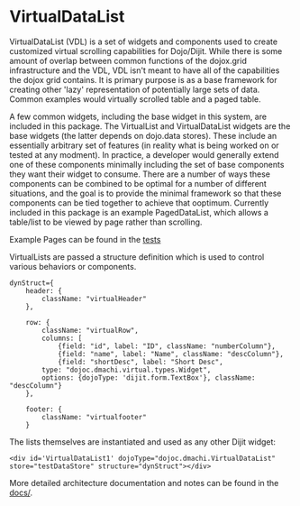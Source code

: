 # VirtualDataList

VirtualDataList (VDL) is a set of widgets and components used to create customized virtual scrolling capabilities for Dojo/Dijit. While there is some amount of overlap between common functions of the dojox.grid infrastructure and the VDL, VDL isn't meant to have all of the capabilities the dojox grid contains.  It is primary purpose is as a base framework for creating other 'lazy' representation of potentially large sets of data.  Common examples would virtually scrolled table and a paged table.

A few common widgets, including the base widget in this system, are included in this package.  The VirtualList and VirtualDataList widgets are the base widgets (the latter depends on dojo.data stores). These include an essentially arbitrary set of features (in reality what is being worked on or tested at any modment).  In practice, a developer would generally extend one of these components minimally including the set of base components they want their widget to consume.  There are a number of ways these components can be combined to be optimal for a number of different situations, and the goal is to provide the minimal framework so that these components can be tied together to achieve that ooptimum.  Currently included in this package is an example PagedDataList, which allows a table/list to be viewed by page rather than scrolling.  

Example Pages can be found in the [tests](virtual-datalist/tree/master/tests/)

VirtualLists are passed a structure definition which is used to control various behaviors or components.  

    dynStruct={
        header: {
            className: "virtualHeader"
        },

        row: {
            className: "virtualRow",
            columns: [
                {field: "id", label: "ID", className: "numberColumn"},
                {field: "name", label: "Name", className: "descColumn"},
                {field: "shortDesc", label: "Short Desc", 
			type: "dojoc.dmachi.virtual.types.Widget", 
			options: {dojoType: 'dijit.form.TextBox'}, className: "descColumn"}
        },

        footer: {
            className: "virtualfooter"
        }

The lists themselves are instantiated and used as any other Dijit widget:

    <div id='VirtualDataList1' dojoType="dojoc.dmachi.VirtualDataList" store="testDataStore" structure="dynStruct"></div> 

More detailed architecture documentation and notes can be found in the [docs/](virtual-datalist/tree/master/docs).

